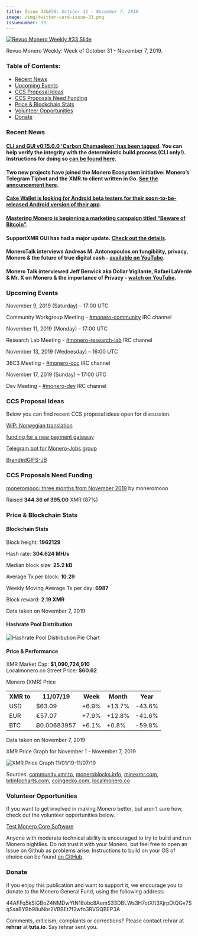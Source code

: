 ```yaml
---
title: Issue 33&#58; October 31 - November 7, 2019
image: /img/twitter-card-issue-33.png
issuenumber: 33
---
```

[<img src="/img/img-issue33.png" alt="Revuo Monero Weekly #33 Slide" class="img-lead">](/issue-33.html)

<p class="text-lead">Revuo Monero Weekly: Week of October 31 - November 7, 2019.</p>
<!--more-->

<h3>Table of Contents:</h3>
<ul class="contents">
    <li><a href="#news">Recent News</a></li>
    <li><a href="#events">Upcoming Events</a></li>
    <li><a href="#ideas">CCS Proposal Ideas</a></li>
    <li><a href="#proposals">CCS Proposals Need Funding</a></li>
    <li><a href="#stats">Price & Blockchain Stats</a></li>
    <li><a href="#volunteer">Volunteer Opportunities</a></li>
    <li><a href="#donate">Donate</a></li>
</ul>

<h3 id="news">Recent News</h3>

<div class="newsbyte">
    <h4><a href="https://github.com/monero-project/monero/releases/tag/v0.15.0.0" target="_blank">CLI and GUI v0.15.0.0 'Carbon Chamaeleon' has been tagged</a>. You can help verify the integrity with the deterministic build process (CLI only!). Instructions for doing so <a href="https://github.com/monero-project/monero/tree/master/contrib/gitian#gitian-building" target="_blank">can be found here</a>.
    </h4>
</div>

<div class="newsbyte">
    <h4>Two new projects have joined the Monero Ecosystem initiative: Monero’s Telegram Tipbot and the XMR.to client written in Go. <a href="https://www.reddit.com/r/Monero/comments/ds191t/2_new_projects_join_the_monero_ecosystem_the/" target="_blank">See the announcement here</a>.
    </h4>
</div>

<div class="newsbyte">
    <h4><a href="https://www.reddit.com/r/Monero/comments/drma4z/cake_wallet_looking_for_android_testers/" target="_blank">Cake Wallet is looking for Android beta testers for their soon-to-be-released Android version of their app</a>.
    </h4>
</div>

<div class="newsbyte">
    <h4><a href="https://masteringmonero.com/bitcoin.html" target="_blank">Mastering Monero is beginning a marketing campaign titled “Beware of Bitcoin”</a>.
    </h4>
</div>

<div class="newsbyte">
    <h4>SupportXMR GUI has had a major update. <a href="https://www.reddit.com/r/Monero/comments/ds2rgy/supportxmrgui_update_twice_the_features_half_the/" target="_blank">Check out the details</a>.
    </h4>
</div>

<div class="newsbyte">
    <h4>MoneroTalk interviews Andreas M. Antonopoulos on fungibility, privacy, Monero & the future of true digital cash - <a href="https://youtu.be/2wDekBAGydg" target="_blank">available on YouTube</a>.
    </h4>
</div>

<div class="newsbyte">
    <h4>Monero Talk interviewed Jeff Berwick aka Dollar Vigilante, Rafael LaVerde & Mr. X on Monero & the importance of Privacy - <a href="https://youtu.be/HvObG9Fo13M" target="_blank">watch on YouTube</a>.
    </h4>
</div>

<h3 id="events">Upcoming Events</h3>

<div class="event">
    <p class="date" markdown="1">November 9, 2019 (Saturday) – 17:00 UTC</p>
    <p markdown="1">Community Workgroup Meeting - <a href="irc://chat.freenode.net/#monero-community" target="_blank">#monero-community</a> IRC channel</p>
</div>

<div class="event">
    <p class="date" markdown="1">November 11, 2019 (Monday) – 17:00 UTC</p>
    <p markdown="1">Research Lab Meeting - <a href="irc://chat.freenode.net/#monero-research-lab" target="_blank">#monero-research-lab</a> IRC channel</p>
</div>

<div class="event">
    <p class="date" markdown="1">November 13, 2019 (Wednesday) – 16:00 UTC</p>
    <p markdown="1">36C3 Meeting - <a href="irc://chat.freenode.net/#monero-ccc" target="_blank">#monero-ccc</a> IRC channel</p>
</div>

<div class="event">
    <p class="date" markdown="1">November 17, 2019 (Sunday) – 17:00 UTC</p>
    <p markdown="1">Dev Meeting - <a href="irc://chat.freenode.net/#monero-dev" target="_blank">#monero-dev</a> IRC channel</p>
</div>

<h3 id="ideas">CCS Proposal Ideas</h3>

<p>Below you can find recent CCS proposal ideas open for discussion.</p>

<div class="proposal">
<p><a href="https://repo.getmonero.org/monero-project/ccs-proposals/merge_requests/102" target="_blank">WIP: Norwegian translation</a></p>
</div>

<div class="proposal">
<p><a href="https://repo.getmonero.org/monero-project/ccs-proposals/merge_requests/97" target="_blank">funding for a new payment gateway</a></p>
</div>

<div class="proposal">
<p><a href="https://repo.getmonero.org/monero-project/ccs-proposals/merge_requests/91" target="_blank">Telegram bot for Monero-Jobs group</a></p>
</div>

<div class="proposal">
<p><a href="https://repo.getmonero.org/monero-project/ccs-proposals/merge_requests/88" target="_blank">BrandedGIFS-JB</a></p>
</div>

<h3 id="proposals">CCS Proposals Need Funding</h3>

<div class="proposal">
    <p><a href="https://ccs.getmonero.org/proposals/mooo-2019-11.html" target="_blank">moneromooo: three months from November 2019</a> by moneromooo</p>
    <p>Raised <b>344.36 of 395.00</b> XMR (87%)</p>
</div>

<h3 id="stats">Price & Blockchain Stats</h3>

<h4 class="stat">Blockchain Stats</h4>

<div class="bcstats">
    <p>Block height: <b>1962129</b></p>
    <p>Hash rate: <b>304.624 MH/s</b></p>
    <p>Median block size: <b>25.2 kB</b></p>
    <p>Average Tx per block: <b>10.29</b></p>
    <p>Weekly Moving Average Tx per day: <b>6987</b></p>
    <p>Block reward: <b>2.19 XMR</b></p>
</div>
<p class="note">Data taken on November 7, 2019</p>

<h4 class="stat">Hashrate Pool Distribution</h4>
<p><img src="/img/hashrate-pool-distribution-1107.png" alt="Hashrate Pool Distribution Pie Chart"/></p>

<h4 class="stat">Price & Performance</h4>

<div class="price-intro">XMR Market Cap: <b>$1,090,724,910</b><br>Localmonero.co Street Price: <b>$60.62</b></div>

<p class="table-title">Monero (XMR) Price</p>
<table class="price-table">
  <tr class="row1">
    <th>XMR to</th>
    <th>11/07/19</th>
    <th>Week</th>
    <th>Month</th>
    <th>Year</th>
  </tr>
  <tr>
    <td data-th="XMR to">USD</td>
    <td data-th="11/07/19">$63.09</td>
    <td data-th="Week" class="green">+6.9%</td>
    <td data-th="Month" class="green">+13.7%</td>
    <td data-th="Year" class="red">-43.6%</td>
  </tr>
  <tr class="row3">
    <td data-th="XMR to">EUR</td>
    <td data-th="11/07/19">€57.07</td>
    <td data-th="Week" class="green">+7.9%</td>
    <td data-th="Month" class="green">+12.8%</td>
    <td data-th="Year" class="red">-41.6%</td>
  </tr>
  <tr>
    <td data-th="XMR to">BTC</td>
    <td data-th="11/07/19">Ƀ0.00683957</td>
    <td data-th="Week" class="green">+6.1%</td>
    <td data-th="Month" class="green">+0.8%</td>
    <td data-th="Year" class="red">-59.8%</td>
  </tr>
</table>
<p class="note">Data taken on November 7, 2019</p>

<p class="table-title">XMR Price Graph for November 1 - November 7, 2019</p>

![XMR Price Graph 11/01/19-11/07/19](/img/weekly-chart-1107.png "XMR Price Graph 11/01/19-11/07/19") 

Sources: <a href="https://community.xmr.to/explorer/mainnet/" target="_blank">community.xmr.to</a>, <a href="https://moneroblocks.info/stats/transaction-stats" target="_blank">moneroblocks.info</a>, <a href="https://minexmr.com/pools.html" target="_blank">minexmr.com</a>, <a href="https://bitinfocharts.com/monero/" target="_blank">bitinfocharts.com</a>, <a href="https://www.coingecko.com/" target="_blank">coingecko.com</a>, <a href="https://localmonero.co/" target="_blank">localmonero.co</a>

<h3 id="volunteer">Volunteer Opportunities</h3>

<p>If you want to get involved in making Monero better, but aren’t sure how, check out the volunteer opportunities below.</p>

<div class="newsbyte">
    <p class="date"><a href="https://github.com/monero-project/monero" target="_blank">Test Monero Core Software</a></p>
    <p>Anyone with moderate technical ability is encouraged to try to build and run Monero nightlies. Do not trust it with your Monero, but feel free to open an Issue on Github as problems arise. Instructions to build on your OS of choice can be found <a href="https://github.com/monero-project/monero#compiling-monero-from-source" target="_blank">on GitHub</a>. </p>
</div>

<h3 id="donate">Donate</h3>

<p markdown="1">If you enjoy this publication and want to support it, we encourage you to donate to the Monero General Fund, using the following address:</p>

<p class="address" markdown="1">44AFFq5kSiGBoZ4NMDwYtN18obc8AemS33DBLWs3H7otXft3XjrpDtQGv7SqSsaBYBb98uNbr2VBBEt7f2wfn3RVGQBEP3A</p>

<!--p><a href="monero:44AFFq5kSiGBoZ4NMDwYtN18obc8AemS33DBLWs3H7otXft3XjrpDtQGv7SqSsaBYBb98uNbr2VBBEt7f2wfn3RVGQBEP3A" class="qr"><img src="/img/donate-monero.png"></a></p-->

Comments, criticism, complaints or corrections? Please contact rehrar at **rehrar** at **tuta.io**. Say rehrar sent you.